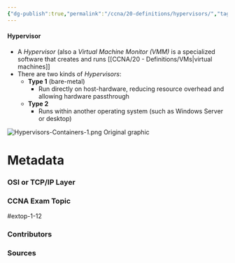 ```yaml
---
{"dg-publish":true,"permalink":"/ccna/20-definitions/hypervisors/","tags":["defs_ccna"]}
---
```


#### Hypervisor
- A *Hypervisor* (also a *Virtual Machine Monitor (VMM)* is a specialized software that creates and runs [[CCNA/20 - Definitions/VMs\|virtual machines]]
- There are two kinds of *Hypervisors*:
	- **Type 1** (bare-metal)
		- Run directly on host-hardware, reducing resource overhead and allowing hardware passthrough
	- **Type 2**
		- Runs within another operating system (such as Windows Server or desktop)

![Hypervisors-Containers-1.png](/img/user/Attachments/Hypervisors-Containers-1.png)
Original graphic




# Metadata
### OSI or TCP/IP Layer

### CCNA Exam Topic
#extop-1-12 
### Contributors

### Sources

